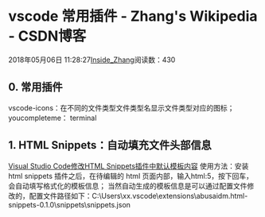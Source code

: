 
# vscode 常用插件 - Zhang's Wikipedia - CSDN博客


2018年05月06日 11:28:27[Inside_Zhang](https://me.csdn.net/lanchunhui)阅读数：430



## 0. 常用插件
vscode-icons：在不同的文件类型文件类型名显示文件类型对应的图标；
youcompleteme：
terminal
## 1. HTML Snippets：自动填充文件头部信息
[Visual Studio Code修改HTML Snippets插件中默认模板内容](https://blog.csdn.net/lpwmm/article/details/77885520)
使用方法：安装 html snippets 插件之后，在待编辑的 html 页面内部，输入html:5，按下回车，会自动填写格式化的模板信息；
当然自动生成的模板信息是可以通过配置文件修改的，配置文件路径如下：C:\Users\xx\.vscode\extensions\abusaidm.html-snippets-0.1.0\snippets\snippets.json


